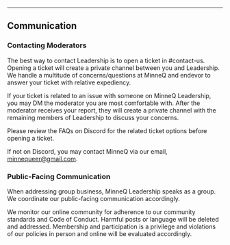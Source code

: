 ---

## Communication

### Contacting Moderators
The best way to contact Leadership is to open a ticket in #contact-us. Opening a ticket will create a private channel between you and Leadership. We handle a multitude of concerns/questions at MinneQ and endevor to answer your ticket with relative expediency. 

If your ticket is related to an issue with someone on MinneQ Leadership, you may DM the moderator you are most comfortable with. After the moderator receives your report, they will create a private channel with the remaining members of Leadership to discuss your concerns. 

Please review the FAQs on Discord for the related ticket options before opening a ticket. 

If not on Discord, you may contact MinneQ via our email, minnequeer@gmail.com. 

### Public-Facing Communication
When addressing group business, MinneQ Leadership speaks as a group. We coordinate our public-facing communication accordingly.

We monitor our online community for adherence to our community standards and Code of Conduct. Harmful posts or language will be deleted and addressed. Membership and participation is a privilege and violations of our policies in person and online will be evaluated accordingly. 
